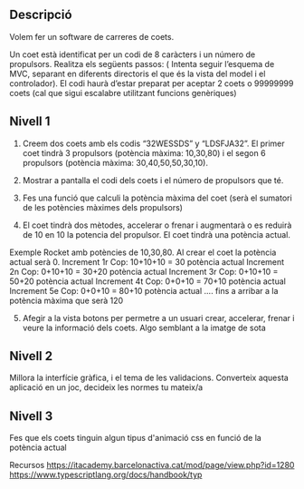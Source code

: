 ## Descripció
Volem fer un software de carreres de coets.

Un coet està identificat per un codi de 8 caràcters i un número de propulsors. Realitza els següents passos: ( Intenta seguir l’esquema de MVC, separant en diferents directoris el que és la vista del model i el controlador). El codi haurà d’estar preparat per aceptar 2 coets o 99999999 coets (cal que sigui escalabre utilitzant funcions genèriques)

## Nivell 1
1) Creem dos coets amb els codis “32WESSDS” y “LDSFJA32”. El primer coet tindrà 3 propulsors (potència màxima: 10,30,80) i el segon 6 propulsors (potència màxima: 30,40,50,50,30,10).


2) Mostrar a pantalla el codi dels coets i el número de propulsors que té.



3) Fes una funció que calculi la potència màxima del coet (serà el sumatori de les potències màximes dels propulsors)


4) El coet tindrà dos mètodes, accelerar o frenar i augmentarà o es reduirà de 10 en 10 la potencia del propulsor. El coet tindrà una potència actual.

Exemple Rocket amb potències de 10,30,80. Al crear el coet la potència actual serà 0.
Increment 1r Cop: 10+10+10 = 30 potència actual
Increment 2n Cop: 0+10+10 = 30+20 potència actual
Increment 3r Cop: 0+10+10 = 50+20 potència actual
Increment 4t Cop: 0+0+10 = 70+10 potència actual
Increment 5e Cop: 0+0+10 = 80+10 potència actual
.... fins a arribar a la potència màxima que serà 120 



5) Afegir a la vista botons per permetre a un usuari crear, accelerar, frenar i veure la informació dels coets. Algo semblant a la imatge de sota


## Nivell 2
Millora la interfície gràfica, i el tema de les validacions. Converteix aquesta aplicació en un joc, decideix les normes tu mateix/a

## Nivell 3
Fes que els coets tinguin algun tipus d'animació css en funció de la potència actual

Recursos
https://itacademy.barcelonactiva.cat/mod/page/view.php?id=1280
https://www.typescriptlang.org/docs/handbook/typ